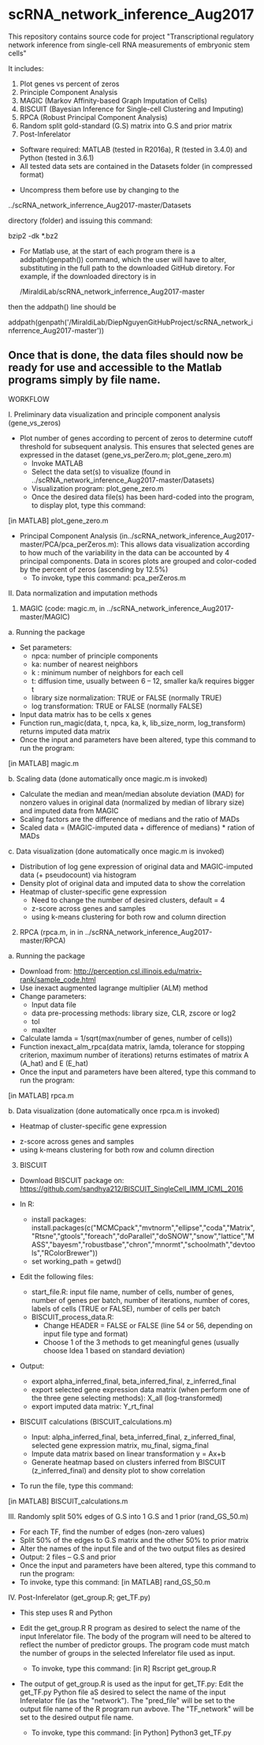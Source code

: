 # scRNA_network_inference_Aug2017
This repository contains source code for project "Transcriptional regulatory network inference from single-cell RNA measurements of embryonic stem cells" 

It includes:
1. Plot genes vs percent of zeros 
2. Principle Component Analysis 
3. MAGIC (Markov Affinity-based Graph Imputation of Cells) 
4. BISCUIT (Bayesian Inference for Single-cell Clustering and Imputing)
5. RPCA (Robust Principal Component Analysis)
6. Random split gold-standard (G.S) matrix into G.S and prior matrix 
7. Post-Inferelator

* Software required: MATLAB (tested in R2016a), R (tested in 3.4.0) and Python (tested in 3.6.1)
* All tested data sets are contained in the Datasets folder (in compressed format)
- Uncompress them before use by changing to the

 ../scRNA_network_inferrence_Aug2017-master/Datasets

directory (folder) and issuing this command:

bzip2 -dk *.bz2 <RET>

* For Matlab use, at the start of each program there is a addpath(genpath()) command, which the user will have to alter, substituting in the full path to the downloaded GitHub diretory. For example, if the downloaded directory is in

   /MiraldiLab/scRNA_network_inferrence_Aug2017-master

then the addpath() line should be

addpath(genpath('/MiraldiLab/DiepNguyenGitHubProject/scRNA_network_inferrence_Aug2017-master'))

Once that is done, the data files should now be ready for use and accessible to the Matlab programs simply by file name.
-----------
WORKFLOW

I. Preliminary data visualization and principle component analysis (gene_vs_zeros)
- Plot number of genes according to percent of zeros to determine cutoff threshold for subsequent analysis. This ensures that selected genes are expressed in the dataset (gene_vs_perZero.m; plot_gene_zero.m)
  + Invoke MATLAB
  + Select the data set(s) to visualize (found in ../scRNA_network_inference_Aug2017-master/Datasets)
  + Visualization program: plot_gene_zero.m 
  + Once the desired data file(s) has been hard-coded into the program, to display plot, type this command: 

[in MATLAB] plot_gene_zero.m <RET>

- Principal Component Analysis (in../scRNA_network_inference_Aug2017-master/PCA/pca_perZeros.m): This allows data visualization according to how much of the variability in the data can be accounted by 4 principal components. Data in scores plots are grouped and color-coded by the percent of zeros (ascending by 12.5%) 
  + To invoke, type this command: pca_perZeros.m <RET>

II. Data normalization and imputation methods 
1. MAGIC (code: magic.m, in ../scRNA_network_inference_Aug2017-master/MAGIC)

a. Running the package
- Set parameters: 
  + npca: number of principle components 
  + ka: number of nearest neighbors 
  + k : minimum number of neighbors for each cell 
  + t: diffusion time, usually between 6 – 12, smaller ka/k requires bigger t 
  + library size normalization: TRUE or FALSE (normally TRUE)
  + log transformation: TRUE or FALSE (normally FALSE)
- Input data matrix has to be cells x genes 
- Function run_magic(data, t, npca, ka, k, lib_size_norm, log_transform) returns imputed data matrix 
- Once the input and parameters have been altered, type this command to run the program:

[in MATLAB] magic.m <RET>

b. Scaling data (done automatically once magic.m is invoked)
- Calculate the median and mean/median absolute deviation (MAD) for nonzero values in original data (normalized by median of library size) and imputed data from MAGIC
- Scaling factors are the difference of medians and the ratio of MADs
- Scaled data = (MAGIC-imputed data + difference of medians) * ration of MADs 

c. Data visualization (done automatically once magic.m is invoked)
- Distribution of log gene expression of original data and MAGIC-imputed data (+ pseudocount) via histogram 
- Density plot of original data and imputed data to show the correlation
- Heatmap of cluster-specific gene expression 
  + Need to change the number of desired clusters, default = 4 
  + z-score across genes and samples 
  + using k-means clustering for both row and column direction 

2. RPCA (rpca.m, in in ../scRNA_network_inference_Aug2017-master/RPCA)

a. Running the package 
- Download from: 
http://perception.csl.illinois.edu/matrix-rank/sample_code.html
- Use inexact augmented lagrange multiplier (ALM) method
- Change parameters:
  + Input data file 
  + data pre-processing methods: library size, CLR, zscore or log2
  + tol 
  + maxIter 
- Calculate lamda = 1/sqrt(max(number of genes, number of cells))
- Function inexact_alm_rpca(data matrix, lamda, tolerance for stopping criterion, maximum number of iterations) returns estimates of matrix A (A_hat) and E (E_hat)
- Once the input and parameters have been altered, type this command to run the program:

[in MATLAB] rpca.m <RET>

b. Data visualization (done automatically once rpca.m is invoked)
- Heatmap of cluster-specific gene expression 
+ z-score across genes and samples 
+ using k-means clustering for both row and column direction 

3. BISCUIT
- Download BISCUIT package on: https://github.com/sandhya212/BISCUIT_SingleCell_IMM_ICML_2016
- In R:
  + install packages: install.packages(c("MCMCpack","mvtnorm","ellipse","coda","Matrix","Rtsne","gtools","foreach","doParallel","doSNOW","snow","lattice","MASS","bayesm","robustbase","chron","mnormt","schoolmath","devtools","RColorBrewer"))
  + set working_path = getwd()
- Edit the following files:
  + start_file.R: input file name, number of cells, number of genes, number of genes per batch, number of iterations, number of cores, labels of cells (TRUE or FALSE), number of cells per batch
  + BISCUIT_process_data.R: 
    +	Change HEADER = FALSE or FALSE (line 54 or 56, depending on input file type and format)
    +	Choose 1 of the 3 methods to get meaningful genes (usually choose Idea 1 based on standard deviation)
- Output:
  + export alpha_inferred_final, beta_inferred_final, z_inferred_final 
  + export selected gene expression data matrix (when perform one of the three gene selecting methods): X_all (log-transformed)
  + export imputed data matrix: Y_rt_final 

- BISCUIT calculations (BISCUIT_calculations.m)
  + Input: alpha_inferred_final, beta_inferred_final, z_inferred_final, selected gene expression matrix, mu_final, sigma_final
  + Impute data matrix based on linear transformation y = Ax+b 
  + Generate heatmap based on clusters inferred from BISCUIT (z_inferred_final) and density plot to show correlation
- To run the file, type this command: 

[in MATLAB] BISCUIT_calculations.m <RET>

III. Randomly split 50% edges of G.S into 1 G.S and 1 prior 
(rand_GS_50.m)
- For each TF, find the number of edges (non-zero values) 
- Split 50% of the edges to G.S matrix and the other 50% to prior matrix
- Alter the names of the input file and of the two output files as desired
- Output: 2 files – G.S and prior 
- Once the input and parameters have been altered, type this command to run the program:
- To invoke, type this command:
[in MATLAB] rand_GS_50.m <RET>

IV. Post-Inferelator
(get_group.R; get_TF.py)
- This step uses R and Python
- Edit the get_group.R R program as desired to select the name of the input Inferelator file. The body of the program will need to be altered to reflect the number of predictor groups. The program code must match the number of groups in the selected Inferelator file used as input.
  + To invoke, type this command: 
[in R]  Rscript get_group.R <RET>
  
- The output of get_group.R is used as the input for get_TF.py: Edit the get_TF.py Python file aS desired to select the name of the input Inferelator file (as the "network"). The "pred_file" will be set to the output file name of the R program run avbove. The "TF_network" will be set to the desired output file name.
  + To invoke, type this command: 
[in Python]  Python3 get_TF.py





